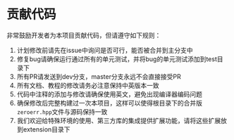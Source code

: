 贡献代码
===========

非常鼓励开发者为本项目贡献代码，但请遵守如下规则：
1. 计划修改前请先在issue中询问是否可行，能否被合并到主分支中
2. 修复bug请确保运行通过所有的单元测试，并将bug的单元测试添加到test目录下
3. 所有PR请发送到dev分支，master分支永远不会直接接受PR
4. 所有文档、教程的修改请务必注意保持中英版本一致
5. 代码中注释的添加与修改请确保使用英文，避免出现编译器编码问题
6. 确保修改后完整构建过一次本项目，这样可以使得根目录下的合并版`zeroerr.hpp`文件与源码保持一致
7. 我们欢迎给特殊环境的使用、第三方库的集成提供扩展功能，请将这些扩展放到extension目录下